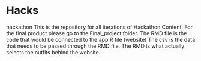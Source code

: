 # Hacks
hackathon
This is the repository for all iterations of Hackathon Content. For the final product please go to the Final_project folder. 
The RMD file is the code that would be connected to the app.R file (website)
The csv is the data that needs to be passed through the RMD file. 
The RMD is what actually selects the outfits behind the website.
